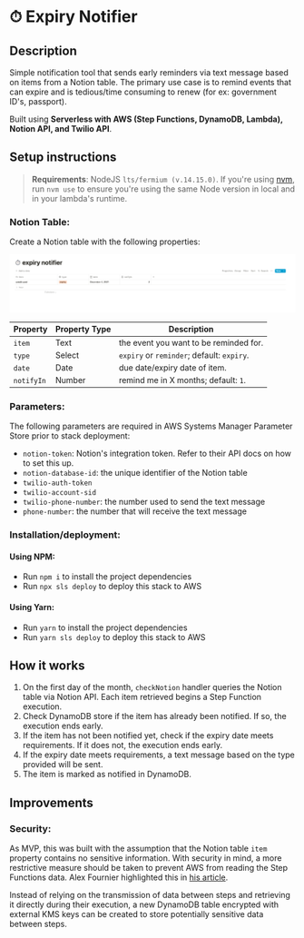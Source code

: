# ⏱ Expiry Notifier

## Description

Simple notification tool that sends early reminders via text message based on items from a Notion table. The primary use case is to remind events that can expire and is tedious/time consuming to renew (for ex: government ID's, passport).

Built using **Serverless with AWS (Step Functions, DynamoDB, Lambda), Notion API, and Twilio API**.

## Setup instructions

> **Requirements**: NodeJS `lts/fermium (v.14.15.0)`. If you're using [nvm](https://github.com/nvm-sh/nvm), run `nvm use` to ensure you're using the same Node version in local and in your lambda's runtime.

### **Notion Table:**

Create a Notion table with the following properties:

![Notion Table Template](assets/notion-table-sample.png)

| Property   | Property Type | Description                                |
| ---------- | ------------- | ------------------------------------------ |
| `item`     | Text          | the event you want to be reminded for.     |
| `type`     | Select        | `expiry` or `reminder`; default: `expiry`. |
| `date`     | Date          | due date/expiry date of item.              |
| `notifyIn` | Number        | remind me in X months; default: `1`.       |

### **Parameters:**

The following parameters are required in AWS Systems Manager Parameter Store prior to stack deployment:

- `notion-token`: Notion's integration token. Refer to their API docs on how to set this up.
- `notion-database-id`: the unique identifier of the Notion table
- `twilio-auth-token`
- `twilio-account-sid`
- `twilio-phone-number`: the number used to send the text message
- `phone-number`: the number that will receive the text message

### **Installation/deployment:**

#### Using NPM:

- Run `npm i` to install the project dependencies
- Run `npx sls deploy` to deploy this stack to AWS

#### Using Yarn:

- Run `yarn` to install the project dependencies
- Run `yarn sls deploy` to deploy this stack to AWS

## How it works

1. On the first day of the month, `checkNotion` handler queries the Notion table via Notion API. Each item retrieved begins a Step Function execution.
2. Check DynamoDB store if the item has already been notified. If so, the execution ends early.
3. If the item has not been notified yet, check if the expiry date meets requirements. If it does not, the execution ends early.
4. If the expiry date meets requirements, a text message based on the type provided will be sent.
5. The item is marked as notified in DynamoDB.

## Improvements

### Security:

As MVP, this was built with the assumption that the Notion table `item` property contains no sensitive information. With security in mind, a more restrictive measure should be taken to prevent AWS from reading the Step Functions data. Alex Fournier highlighted this in [his article](https://blog.theodo.com/2020/08/secure-aws-step-functions-sensitive-data/).

Instead of relying on the transmission of data between steps and retrieving it directly during their execution, a new DynamoDB table encrypted with external KMS keys can be created to store potentially sensitive data between steps.
